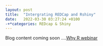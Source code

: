 ```yaml
---
layout: post
title:  "Intergrating REDCap and Rshiny"
date:   2022-03-30 03:27:24 +0100
-+*categories: REDcap & Shiny
---
```

Blog content coming soon ....[Why R webinar](https://www.youtube.com/watch?v=PbD_e5sz4P8&t=3s)